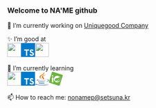 ### Welcome to NA'ME github
🔭 I’m currently working on [Uniquegood Company](https://github.com/uniquegood)

✨ I’m good at<br>
<img src="https://raw.githubusercontent.com/gilbarbara/logos/master/logos/react.svg" width="32" height="32" /><img src="https://raw.githubusercontent.com/gilbarbara/logos/master/logos/typescript.svg" width="32" height="32" /><img src="https://raw.githubusercontent.com/gilbarbara/logos/master/logos/python.svg" width="32" height="32" />

🌱 I’m currently learning<br>
<img src="https://raw.githubusercontent.com/gilbarbara/logos/master/logos/graphql.svg" width="32" height="32" /><img src="https://raw.githubusercontent.com/gilbarbara/logos/master/logos/typescript.svg" width="32" height="32" /><img src="https://raw.githubusercontent.com/gilbarbara/logos/master/logos/java.svg" width="32" height="32" /><img src="https://raw.githubusercontent.com/gilbarbara/logos/master/logos/spring.svg" width="32" height="32" />

📫 How to reach me: nonamep@setsuna.kr

<!--
**nonameP765/nonameP765** is a  _special_ ✨ repository because its `README.md` (this file) appears on your GitHub profile.

Here are some ideas to get you started:

-->
